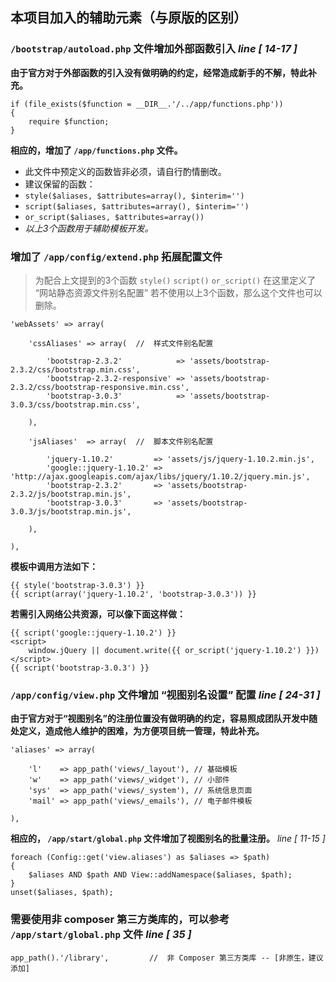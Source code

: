 ## 本项目加入的辅助元素（与原版的区别）

### `/bootstrap/autoload.php` 文件增加外部函数引入 *line [ 14-17 ]*
**由于官方对于外部函数的引入没有做明确的约定，经常造成新手的不解，特此补充。**

    if (file_exists($function = __DIR__.'/../app/functions.php'))
    {
        require $function;
    }

**相应的，增加了 `/app/functions.php` 文件。**

- 此文件中预定义的函数皆非必须，请自行酌情删改。
- 建议保留的函数：
 - `style($aliases, $attributes=array(), $interim='')`
 - `script($aliases, $attributes=array(), $interim='')`
 - `or_script($aliases, $attributes=array())`
 - *以上3个函数用于辅助模板开发。*

### 增加了 `/app/config/extend.php` 拓展配置文件

> 为配合上文提到的3个函数 `style()` `script()` `or_script()` 在这里定义了 “网站静态资源文件别名配置” 若不使用以上3个函数，那么这个文件也可以删除。

    'webAssets' => array(

        'cssAliases' => array(  //  样式文件别名配置

            'bootstrap-2.3.2'            => 'assets/bootstrap-2.3.2/css/bootstrap.min.css',
            'bootstrap-2.3.2-responsive' => 'assets/bootstrap-2.3.2/css/bootstrap-responsive.min.css',
            'bootstrap-3.0.3'            => 'assets/bootstrap-3.0.3/css/bootstrap.min.css',

        ),

        'jsAliases'  => array(  //  脚本文件别名配置

            'jquery-1.10.2'         => 'assets/js/jquery-1.10.2.min.js',
            'google::jquery-1.10.2' => 'http://ajax.googleapis.com/ajax/libs/jquery/1.10.2/jquery.min.js',
            'bootstrap-2.3.2'       => 'assets/bootstrap-2.3.2/js/bootstrap.min.js',
            'bootstrap-3.0.3'       => 'assets/bootstrap-3.0.3/js/bootstrap.min.js',

        ),

    ),

**模板中调用方法如下：**

    {{ style('bootstrap-3.0.3') }}
    {{ script(array('jquery-1.10.2', 'bootstrap-3.0.3')) }}

**若需引入网络公共资源，可以像下面这样做：**

    {{ script('google::jquery-1.10.2') }}
    <script>
        window.jQuery || document.write({{ or_script('jquery-1.10.2') }})
    </script>
    {{ script('bootstrap-3.0.3') }}

### `/app/config/view.php` 文件增加 “视图别名设置” 配置 *line [ 24-31 ]*
**由于官方对于“视图别名”的注册位置没有做明确的约定，容易照成团队开发中随处定义，造成他人维护的困难，为方便项目统一管理，特此补充。**

    'aliases' => array(

        'l'    => app_path('views/_layout'), // 基础模板
        'w'    => app_path('views/_widget'), // 小部件
        'sys'  => app_path('views/_system'), // 系统信息页面
        'mail' => app_path('views/_emails'), // 电子邮件模板

    ),

**相应的， `/app/start/global.php` 文件增加了视图别名的批量注册。** *line [ 11-15 ]*

    foreach (Config::get('view.aliases') as $aliases => $path)
    {
        $aliases AND $path AND View::addNamespace($aliases, $path);
    }
    unset($aliases, $path);

### 需要使用非 composer 第三方类库的，可以参考 `/app/start/global.php` 文件 *line [ 35 ]*

    app_path().'/library',         //  非 Composer 第三方类库 -- [非原生，建议添加]
